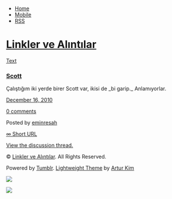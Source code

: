 -   [Home](/)
-   [Mobile](/mobile)
-   [RSS](http://eminresah.tumblr.com/rss)

[Linkler ve Alıntılar](/)
=========================

[Text](http://eminresah.tumblr.com/post/2339474966/scott)

### [Scott](http://eminresah.tumblr.com/post/2339474966/scott)

Çalıştığım iki yerde birer Scott var, ikisi de \_bi garip.\_
Anlamıyorlar.

[December 16, 2010](http://eminresah.tumblr.com/post/2339474966/scott)

[0
comments](http://eminresah.tumblr.com/post/2339474966/scott#disqus_thread)

Posted by [eminresah](http://eminresah.tumblr.com/)

[∞ Short URL](http://tmblr.co/ZWS1Oy2BSOuM)

[View the discussion thread.](http://erblog.disqus.com/?url=ref)

© [Linkler ve Alıntılar](/). All Rights Reserved.

Powered by [Tumblr](http://tumblr.com). [Lightweight
Theme](http://www.tumblr.com/theme/10820) by [Artur
Kim](http://arturkim.com)

![](https://px.srvcs.tumblr.com/impixu?T=1434918843&J=eyJ0eXBlIjoidXJsIiwidXJsIjoiaHR0cDpcL1wvZW1pbnJlc2FoLnR1bWJsci5jb21cL3Bvc3RcLzIzMzk0NzQ5NjZcL3Njb3R0IiwicmVxdHlwZSI6MCwicm91dGUiOiJcL3Bvc3RcLzppZFwvOnN1bW1hcnkiLCJub3NjcmlwdCI6MX0=&U=OFFDEMONNP&K=cc0b5fb96a9842deafb74d24ee2c6d11013e79e18e821fead507db335cbb0642&R=)

![](https://px.srvcs.tumblr.com/impixu?T=1434918843&J=eyJ0eXBlIjoicG9zdCIsInVybCI6Imh0dHA6XC9cL2VtaW5yZXNhaC50dW1ibHIuY29tXC9wb3N0XC8yMzM5NDc0OTY2XC9zY290dCIsInJlcXR5cGUiOjAsInJvdXRlIjoiXC9wb3N0XC86aWRcLzpzdW1tYXJ5IiwicG9zdHMiOlt7InBvc3RpZCI6IjIzMzk0NzQ5NjYiLCJibG9naWQiOiIzNjQ4MDI4Iiwic291cmNlIjozM31dLCJub3NjcmlwdCI6MX0=&U=KKCHOOHCDL&K=7398b682f908dfe9f9891f862a528b21dde1ad68113cdc9fb01f3e2a59f10417&R=)

